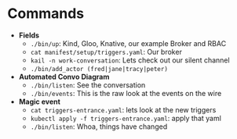 # Commands

- **Fields**
  - `./bin/up`: Kind, Gloo, Knative, our example Broker and RBAC
  - `cat manifest/setup/triggers.yaml`: Our broker
  - `kail -n work-conversation`: Lets check out our silent channel
  - `./bin/add_actor (fred|jane|tracy|peter)`
- **Automated Convo Diagram**
  - `./bin/listen`: See the conversation
  - `./bin/events`: This is the raw look at the events on the wire
- **Magic event**
  - `cat triggers-entrance.yaml`: lets look at the new triggers
  - `kubectl apply -f triggers-entrance.yaml`: apply that yaml
  - `./bin/listen`: Whoa, things have changed
